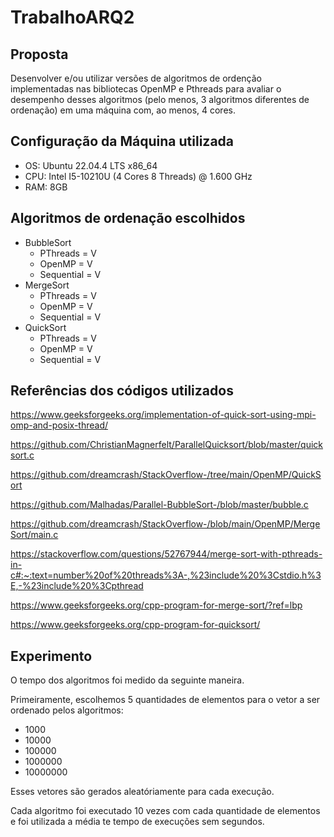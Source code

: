 # TrabalhoARQ2

## Proposta

Desenvolver e/ou utilizar versões de algoritmos de ordenção implementadas nas bibliotecas OpenMP e Pthreads para avaliar o desempenho desses algoritmos (pelo menos, 3 algoritmos diferentes de ordenação) em uma máquina com, ao menos, 4 cores. 

## Configuração da Máquina utilizada

- OS: Ubuntu 22.04.4 LTS x86_64
- CPU: Intel I5-10210U (4 Cores 8 Threads) @ 1.600 GHz
- RAM: 8GB

## Algoritmos de ordenação escolhidos

- BubbleSort
    - PThreads = V 
    - OpenMP = V
    - Sequential = V
- MergeSort
    - PThreads = V
    - OpenMP = V
    - Sequential = V
- QuickSort
    - PThreads = V
    - OpenMP = V
    - Sequential = V

## Referências dos códigos utilizados

https://www.geeksforgeeks.org/implementation-of-quick-sort-using-mpi-omp-and-posix-thread/

https://github.com/ChristianMagnerfelt/ParallelQuicksort/blob/master/quicksort.c

https://github.com/dreamcrash/StackOverflow-/tree/main/OpenMP/QuickSort

https://github.com/Malhadas/Parallel-BubbleSort-/blob/master/bubble.c

https://github.com/dreamcrash/StackOverflow-/blob/main/OpenMP/MergeSort/main.c

https://stackoverflow.com/questions/52767944/merge-sort-with-pthreads-in-c#:~:text=number%20of%20threads%3A-,%23include%20%3Cstdio.h%3E,-%23include%20%3Cpthread

https://www.geeksforgeeks.org/cpp-program-for-merge-sort/?ref=lbp

https://www.geeksforgeeks.org/cpp-program-for-quicksort/

## Experimento

O tempo dos algoritmos foi medido da seguinte maneira.


Primeiramente, escolhemos 5 quantidades de elementos para o vetor a ser ordenado pelos algoritmos:

- 1000
- 10000
- 100000
- 1000000
- 10000000

Esses vetores são gerados aleatóriamente para cada execução.

Cada algoritmo foi executado 10 vezes com cada quantidade de elementos e foi utilizada a média te tempo de execuções sem segundos.
